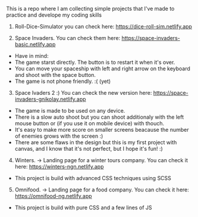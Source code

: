 This is a repo where I am collecting simple projects that I've made to practice and develope my coding skills

1. Roll-Dice-Simulator you can check here: https://dice-roll-sim.netlify.app

2. Space Invaders. You can check them here: https://space-invaders-basic.netlify.app
- Have in mind:
- The game starst directly. The button is to restart it when it's over.
- You can move your spaceship with left and right arrow on the keyboard and shoot with the space button.
- The game is not phone friendly. :( (yet)

3. Space Ivaders 2 :) You can check the new version here: https://space-invaders-gnikolay.netlify.app
- The game is made to be used on any device.
- There is a slow auto shoot but you can shoot additionaly with the left mouse button or (if you use it on mobile device) with thouch.
- It's easy to make more score on smaller screens beacause the number of enemies grows with the screen :)
- There are some flaws in the design but this is my first project with canvas, and I know that it's not perfect, but I hope it's fun! :)

4. Winters. -> Landing page for a winter tours company. You can check it here: https://winters-ngn.netlify.app
- This project is build with advanced CSS techniques using SCSS

5. Omnifood. -> Landing page for a food company. You can check it here: https://omnifood-ng.netlify.app
- This project is build with pure CSS and a few lines of JS
